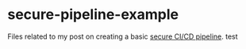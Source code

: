 # secure-pipeline-example
Files related to my post on creating a basic [secure CI/CD pipeline](creating-a-secure-pipeline-jenkins-with-sonarqube-and-dependencycheck).
test
